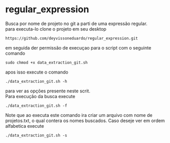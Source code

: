# regular_expression
Busca por nome de projeto no git a parti de uma expressão regular.<br>
para executa-lo clone o projeto em seu desktop 
```
https://github.com/deyvissoneduardo/regular_expression.git
```
em seguida der permissão de execuçao para o script com o seguinte comando 
```
sudo chmod +x data_extraction_git.sh
```
apos isso execute o comando 
```
./data_extraction_git.sh -h
```
para ver as opções presente neste scrit.<br>
Para execução da busca execute
```
./data_extraction_git.sh -f
```
Note que ao executa este comando ira criar um arquivo com nome de projetos.txt, o qual contera os nomes buscados.
Caso deseje ver em ordem alfabetica execute 
```
./data_extraction_git.sh -s
```
